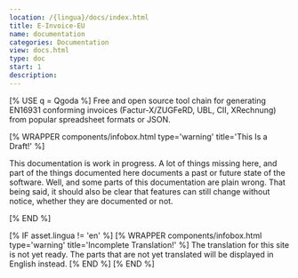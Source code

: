 ```yaml
---
location: /{lingua}/docs/index.html
title: E-Invoice-EU
name: documentation
categories: Documentation
view: docs.html
type: doc
start: 1
description: 
---
```

[% USE q = Qgoda %]
Free and open source tool chain for generating EN16931 conforming invoices (Factur-X/ZUGFeRD, UBL, CII, XRechnung) from popular spreadsheet formats or JSON.

[% WRAPPER components/infobox.html
type='warning' title='This Is a Draft!' %]

<p>This documentation is work in progress.  A lot of things missing here,
and part of the things documented here documents a past or future state
of the software.  Well, and some parts of this documentation are plain
wrong.  That being said, it should also be clear that features can still
change without notice, whether they are documented or not.</p>
[% END %]

[% IF asset.lingua != 'en' %]
[% WRAPPER components/infobox.html
type='warning' title='Incomplete Translation!' %]
The translation for this site is not yet ready. The parts that are not
yet translated will be displayed in English instead.
[% END %]
[% END %]

